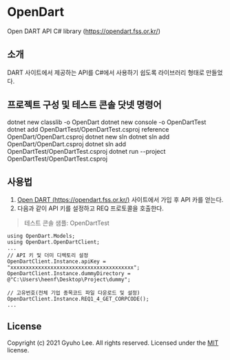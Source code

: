 # OpenDart
Open DART API C# library (https://opendart.fss.or.kr/)

## 소개
DART 사이트에서 제공하는 API를 C#에서 사용하기 쉽도록 라이브러리 형태로 만들었다.

## 프로젝트 구성 및 테스트 콘솔 닷넷 명령어
dotnet new classlib -o OpenDart
dotnet new console -o OpenDartTest
dotnet add OpenDartTest/OpenDartTest.csproj reference OpenDart/OpenDart.csproj
dotnet new sln
dotnet sln add OpenDart/OpenDart.csproj
dotnet sln add OpenDartTest/OpenDartTest.csproj
dotnet run --project OpenDartTest/OpenDartTest.csproj

## 사용법
1. [Open DART (https://opendart.fss.or.kr/)](https://opendart.fss.or.kr/) 사이트에서 가입 후 API 카를 얻는다.
2. 다음과 같이 API 키를 설정하고 REQ 프로토콜을 호출한다.
   
> 테스트 콘솔 샘플: OpenDartTest

~~~
using OpenDart.Models;
using OpenDart.OpenDartClient;
...
// API 키 및 더미 디렉토리 설정
OpenDartClient.Instance.apiKey = "xxxxxxxxxxxxxxxxxxxxxxxxxxxxxxxxxxxxxxxx";
OpenDartClient.Instance.dummyDirectory = @"C:\Users\heenf\Desktop\Project\dummy";

// 고유번호(전체 기업 종목코드 파일 다운로드 및 설정)
OpenDartClient.Instance.REQ1_4_GET_CORPCODE();
...
~~~

## License
Copyright (c) 2021 Gyuho Lee. All rights reserved.
Licensed under the [MIT](./LICENSE) license.